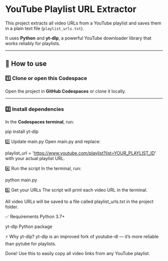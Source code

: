 # YouTube Playlist URL Extractor

This project extracts all video URLs from a YouTube playlist and saves them in a plain text file (`playlist_urls.txt`).

It uses **Python** and **yt-dlp**, a powerful YouTube downloader library that works reliably for playlists.

---

## 🚀 How to use

### 1️⃣ Clone or open this Codespace

Open the project in **GitHub Codespaces** or clone it locally.

---

### 2️⃣ Install dependencies

In the **Codespaces terminal**, run:

pip install yt-dlp

3️⃣ Update main.py
Open main.py and replace:

playlist_url = 'https://www.youtube.com/playlist?list=YOUR_PLAYLIST_ID'
with your actual playlist URL.

4️⃣ Run the script
In the terminal, run:

python main.py

5️⃣ Get your URLs
The script will print each video URL in the terminal.

All video URLs will be saved to a file called playlist_urls.txt in the project folder.

✅ Requirements
Python 3.7+

yt-dlp Python package

⚡ Why yt-dlp?
yt-dlp is an improved fork of youtube-dl — it’s more reliable than pytube for playlists.

Done!
Use this to easily copy all video links from any YouTube playlist.

